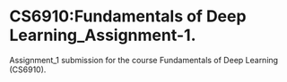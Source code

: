 # CS6910:Fundamentals of Deep Learning_Assignment-1.
Assignment_1 submission for the course Fundamentals of Deep Learning (CS6910).
